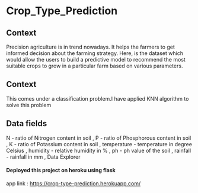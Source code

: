 # Crop_Type_Prediction

## Context
Precision agriculture is in trend nowadays. It helps the farmers to get informed decision about the farming strategy. Here, is the dataset which would allow the users to build a predictive model to recommend the most suitable crops to grow in a particular farm based on various parameters.

## Context
This comes under a classification problem.I have applied KNN algorithm to solve this problem

## Data fields
N - ratio of Nitrogen content in soil ,
P - ratio of Phosphorous content in soil ,
K - ratio of Potassium content in soil ,
temperature - temperature in degree Celsius ,
humidity - relative humidity in % ,
ph - ph value of the soil ,
rainfall - rainfall in mm ,
Data Explorer 


####  Deployed this project on heroku using flask

app link : https://crop-type-prediction.herokuapp.com/
